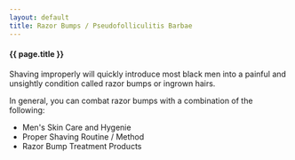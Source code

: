 ```yaml
---
layout: default
title: Razor Bumps / Pseudofolliculitis Barbae
---
```


#### {{ page.title }}

Shaving improperly will quickly introduce most black men into a painful and unsightly condition called razor bumps or ingrown hairs.

In general, you can combat razor bumps with a combination of the following:

- Men's Skin Care and Hygenie
- Proper Shaving Routine / Method
- Razor Bump Treatment Products

